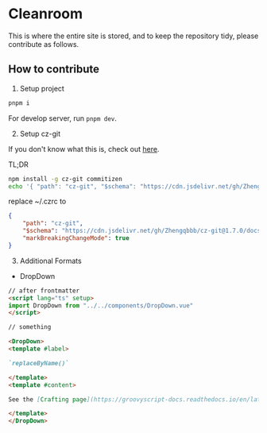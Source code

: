 # Cleanroom

This is where the entire site is stored, and to keep the repository tidy, please contribute as follows.

## How to contribute

1. Setup project

```sh
pnpm i
```

For develop server, run `pnpm dev`.

2. Setup cz-git

If you don't know what this is, check out [here](https://cz-git.qbb.sh/guide/#as-global-use).

TL;DR

```sh
npm install -g cz-git commitizen
echo '{ "path": "cz-git", "$schema": "https://cdn.jsdelivr.net/gh/Zhengqbbb/cz-git@1.8.0/docs/public/schema/cz-git.json" }' > ~/.czrc
```

replace ~/.czrc to
```json
{
    "path": "cz-git",
    "$schema": "https://cdn.jsdelivr.net/gh/Zhengqbbb/cz-git@1.7.0/docs/public/schema/cz-git.json",
    "markBreakingChangeMode": true
}
```

3. Additional Formats

- DropDown

```markdown
// after frontmatter
<script lang="ts" setup>
import DropDown from "../../components/DropDown.vue"
</script>

// something

<DropDown>
<template #label>

`replaceByName()`

</template>
<template #content>

See the [Crafting page](https://groovyscript-docs.readthedocs.io/en/latest/groovyscript/minecraft/crafting/) for details about these.

</template>
</DropDown>
```